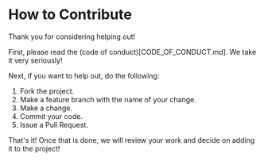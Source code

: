 # How to Contribute

Thank you for considering helping out!

First, please read the (code of conduct)[CODE_OF_CONDUCT.md]. We take it very seriously!

Next, if you want to help out, do the following:

1. Fork the project.
2. Make a feature branch with the name of your change.
3. Make a change.
4. Commit your code.
5. Issue a Pull Request.

That's it! Once that is done, we will review your work and decide on adding it to the project!
